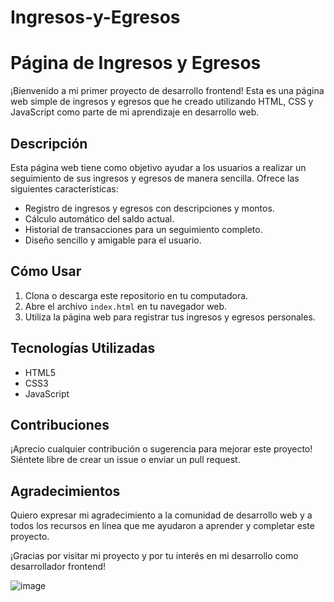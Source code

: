 # Ingresos-y-Egresos
# Página de Ingresos y Egresos

¡Bienvenido a mi primer proyecto de desarrollo frontend! Esta es una página web simple de ingresos y egresos que he creado utilizando HTML, CSS y JavaScript como parte de mi aprendizaje en desarrollo web.

## Descripción

Esta página web tiene como objetivo ayudar a los usuarios a realizar un seguimiento de sus ingresos y egresos de manera sencilla. Ofrece las siguientes características:

- Registro de ingresos y egresos con descripciones y montos.
- Cálculo automático del saldo actual.
- Historial de transacciones para un seguimiento completo.
- Diseño sencillo y amigable para el usuario.

## Cómo Usar

1. Clona o descarga este repositorio en tu computadora.
2. Abre el archivo `index.html` en tu navegador web.
3. Utiliza la página web para registrar tus ingresos y egresos personales.

## Tecnologías Utilizadas

- HTML5
- CSS3
- JavaScript

## Contribuciones

¡Aprecio cualquier contribución o sugerencia para mejorar este proyecto! Siéntete libre de crear un issue o enviar un pull request.

## Agradecimientos

Quiero expresar mi agradecimiento a la comunidad de desarrollo web y a todos los recursos en línea que me ayudaron a aprender y completar este proyecto.

¡Gracias por visitar mi proyecto y por tu interés en mi desarrollo como desarrollador frontend!

![image](https://github.com/GaboGabito05/Ingresos-y-Egresos/assets/143914438/c0bb0b39-d43a-4183-aed0-910ec2a639c8)

